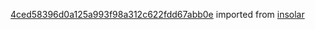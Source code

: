 [4ced58396d0a125a993f98a312c622fdd67abb0e](https://github.com/insolar/insolar/commit/4ced58396d0a125a993f98a312c622fdd67abb0e) imported from [insolar](https://github.com/insolar/insolar)

